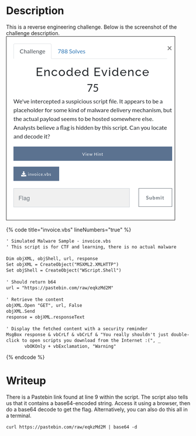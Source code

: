 # Description
This is a reverse engineering challenge. Below is the screenshot of the challenge description.
![Challenge description](files/encoded-evidence/description.png)

{% code title="invoice.vbs" lineNumbers="true" %}
```vbs
' Simulated Malware Sample - invoice.vbs
' This script is for CTF and learning, there is no actual malware

Dim objXML, objShell, url, response
Set objXML = CreateObject("MSXML2.XMLHTTP")
Set objShell = CreateObject("WScript.Shell")

' Should return b64
url = "https://pastebin.com/raw/eqkzMd2M"

' Retrieve the content
objXML.Open "GET", url, False
objXML.Send
response = objXML.responseText

' Display the fetched content with a security reminder
MsgBox response & vbCrLf & vbCrLf & "You really shouldn't just double-click to open scripts you download from the Internet :(", _
       vbOKOnly + vbExclamation, "Warning"
```
{% endcode %}

# Writeup
There is a Pastebin link found at line 9 within the script. The script also tells us that it contains a base64-encoded string. Access it using a browser, then do a base64 decode to get the flag. Alternatively, you can also do this all in a terminal.

```
curl https://pastebin.com/raw/eqkzMd2M | base64 -d
```
